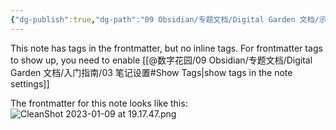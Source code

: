 ```yaml
---
{"dg-publish":true,"dg-path":"09 Obsidian/专题文档/Digital Garden 文档/示例页面/前置标签示例.md","permalink":"/09 Obsidian/专题文档/Digital Garden 文档/示例页面/前置标签示例/","created":"2025-07-30","updated":"2025-07-30"}
---
```



This note has tags in the frontmatter, but no inline tags. For frontmatter tags to show up, you need to enable [[@数字花园/09 Obsidian/专题文档/Digital Garden 文档/入门指南/03 笔记设置#Show Tags\|show tags in the note settings]]

The frontmatter for this note looks like this:
![CleanShot 2023-01-09 at 19.17.47.png](/img/user/img/CleanShot%202023-01-09%20at%2019.17.47.png)

